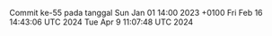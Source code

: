 Commit ke-55 pada tanggal Sun Jan 01 14:00 2023 +0100
Fri Feb 16 14:43:06 UTC 2024
Tue Apr  9 11:07:48 UTC 2024
